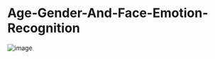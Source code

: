 # Age-Gender-And-Face-Emotion-Recognition

![image](https://github.com/parimi46/Age-Gender-And-Face-Emotion-Recognition/assets/163173829/702a88b3-945a-4caa-9dac-74680f12a52b)
